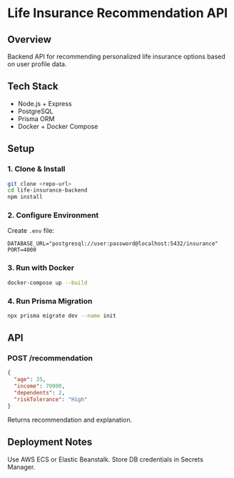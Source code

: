 # Life Insurance Recommendation API

## Overview
Backend API for recommending personalized life insurance options based on user profile data.

## Tech Stack
- Node.js + Express
- PostgreSQL
- Prisma ORM
- Docker + Docker Compose

## Setup

### 1. Clone & Install
```bash
git clone <repo-url>
cd life-insurance-backend
npm install
```

### 2. Configure Environment
Create `.env` file:
```env
DATABASE_URL="postgresql://user:password@localhost:5432/insurance"
PORT=4000
```

### 3. Run with Docker
```bash
docker-compose up --build
```

### 4. Run Prisma Migration
```bash
npx prisma migrate dev --name init
```

## API

### POST /recommendation
```json
{
  "age": 35,
  "income": 70000,
  "dependents": 2,
  "riskTolerance": "High"
}
```
Returns recommendation and explanation.

## Deployment Notes
Use AWS ECS or Elastic Beanstalk. Store DB credentials in Secrets Manager.
